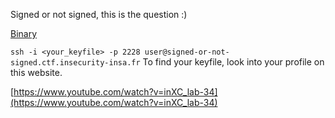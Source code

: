 Signed or not signed, this is the question :)

[Binary](https://static.ctf.insecurity-insa.fr/1522277d4dfcb4f7904b1aa74f5845bcf579dc55.tar.gz)

`ssh -i <your_keyfile> -p 2228 user@signed-or-not-signed.ctf.insecurity-insa.fr`
To find your keyfile, look into your profile on this website.

[https://www.youtube.com/watch?v=inXC_lab-34](https://www.youtube.com/watch?v=inXC_lab-34)
